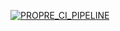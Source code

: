 [![PROPRE_CI_PIPELINE](https://github.com/KenaiMarcel/.atc/actions/workflows/blank.yml/badge.svg?event=push)](https://github.com/KenaiMarcel/.atc/actions/workflows/blank.yml)
